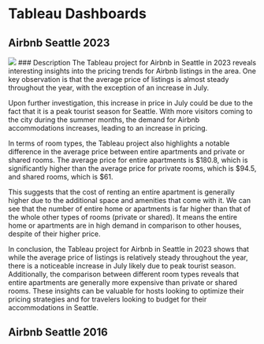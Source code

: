 # Tableau Dashboards

## Airbnb Seattle 2023

<image src="/resources/tableau/tableau_2023_seattle.jpg" />
### Description
The Tableau project for Airbnb in Seattle in 2023 reveals interesting insights into the pricing trends for Airbnb listings in the area. One key observation is that the average price of listings is almost steady throughout the year, with the exception of an increase in July.

Upon further investigation, this increase in price in July could be due to the fact that it is a peak tourist season for Seattle. With more visitors coming to the city during the summer months, the demand for Airbnb accommodations increases, leading to an increase in pricing.

In terms of room types, the Tableau project also highlights a notable difference in the average price between entire apartments and private or shared rooms. The average price for entire apartments is $180.8, which is significantly higher than the average price for private rooms, which is $94.5, and shared rooms, which is $61.

This suggests that the cost of renting an entire apartment is generally higher due to the additional space and amenities that come with it.
We can see that the number of entire home or apartments is far higher than that of the whole other types of rooms (private or shared). It means the entire home or apartments are in high demand in comparison to other houses, despite of their higher price.

In conclusion, the Tableau project for Airbnb in Seattle in 2023 shows that while the average price of listings is relatively steady throughout the year, there is a noticeable increase in July likely due to peak tourist season. Additionally, the comparison between different room types reveals that entire apartments are generally more expensive than private or shared rooms. These insights can be valuable for hosts looking to optimize their pricing strategies and for travelers looking to budget for their accommodations in Seattle.



## Airbnb Seattle 2016

